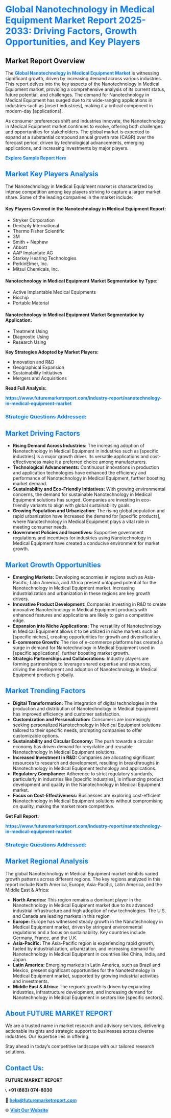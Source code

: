 <h1 style="color: #007BFF;">Global Nanotechnology in Medical Equipment Market Report 2025-2033: Driving Factors, Growth Opportunities, and Key Players</h1>

<section id="overview">
<h2>Market Report Overview</h2>
<p>The <a href="https://www.futuremarketreport.com/industry-report/nanotechnology-in-medical-equipment-market" style="color: #007BFF; text-decoration: none;"><strong>Global Nanotechnology in Medical Equipment Market</strong></a> is witnessing significant growth, driven by increasing demand across various industries. This report delves into the key aspects of the Nanotechnology in Medical Equipment market, providing a comprehensive analysis of its current status, future potential, and challenges. The demand for Nanotechnology in Medical Equipment has surged due to its wide-ranging applications in industries such as [insert industries], making it a critical component in modern-day [applications].</p>
<p>As consumer preferences shift and industries innovate, the Nanotechnology in Medical Equipment market continues to evolve, offering both challenges and opportunities for stakeholders. The global market is expected to expand at a substantial compound annual growth rate (CAGR) over the forecast period, driven by technological advancements, emerging applications, and increasing investments by major players.</p>
</section>

<section id="overview">
<p><a href="https://www.futuremarketreport.com/request-sample/reportId=78243" style="color: #007BFF; text-decoration: none;"><strong>Explore Sample Report Here</strong></a></p>
</section>

<section id="key-players">
<h2 style="color: #007BFF;">Market Key Players Analysis</h2>
<p>The Nanotechnology in Medical Equipment market is characterized by intense competition among key players striving to capture a larger market share. Some of the leading companies in the market include:</p>
<h4>Key Players Covered in the Nanotechnology in Medical Equipment Report:</h4>
<ul><li>Stryker Corporation</li><li>Dentsply International</li><li>Thermo Fisher Scientific</li><li>3M</li><li>Smith + Nephew</li><li>Abbott</li><li>AAP Implantate AG</li><li>Starkey Hearing Technologies</li><li>PerkinElmer, Inc.</li><li>Mitsui Chemicals, Inc.</li></ul>
<h4>Nanotechnology in Medical Equipment Market Segmentation by Type:</h4>
<ul><li>Active Implantable Medical Equipments</li><li>Biochip</li><li>Portable Material</li></ul>

<h4>Nanotechnology in Medical Equipment Market Segmentation by Application:</h4>
<ul><li>Treatment Using</li><li>Diagnostic Using</li><li>Research Using</li></ul>
<p><strong>Key Strategies Adopted by Market Players:</strong></p>
<ul>
<li>Innovation and R&D</li>
<li>Geographical Expansion</li>
<li>Sustainability Initiatives</li>
<li>Mergers and Acquisitions</li>
</ul>
</section>

<section>
<p><strong>Read Full Analysis: </strong></p><a href="https://www.futuremarketreport.com/industry-report/nanotechnology-in-medical-equipment-market" style="color: #007BFF; text-decoration: none;"><strong>https://www.futuremarketreport.com/industry-report/nanotechnology-in-medical-equipment-market</strong></a>
<h3 style="color: #007BFF;">Strategic Questions Addressed:</h3>
</section>

<section id="driving-factors">
<h2 style="color: #007BFF;">Market Driving Factors</h2>
<ul>
<li><strong>Rising Demand Across Industries:</strong> The increasing adoption of Nanotechnology in Medical Equipment in industries such as [specific industries] is a major growth driver. Its versatile applications and cost-effectiveness make it a preferred choice among manufacturers.</li>
<li><strong>Technological Advancements:</strong> Continuous innovations in production and application technologies have enhanced the efficiency and performance of Nanotechnology in Medical Equipment, further boosting market demand.</li>
<li><strong>Sustainability and Eco-Friendly Initiatives:</strong> With growing environmental concerns, the demand for sustainable Nanotechnology in Medical Equipment solutions has surged. Companies are investing in eco-friendly variants to align with global sustainability goals.</li>
<li><strong>Growing Population and Urbanization:</strong> The rising global population and rapid urbanization have increased the demand for [specific products], where Nanotechnology in Medical Equipment plays a vital role in meeting consumer needs.</li>
<li><strong>Government Policies and Incentives:</strong> Supportive government regulations and incentives for industries using Nanotechnology in Medical Equipment have created a conducive environment for market growth.</li>
</ul>
</section>

<section id="growth-opportunities">
<h2 style="color: #007BFF;">Market Growth Opportunities</h2>
<ul>
<li><strong>Emerging Markets:</strong> Developing economies in regions such as Asia-Pacific, Latin America, and Africa present untapped potential for the Nanotechnology in Medical Equipment market. Increasing industrialization and urbanization in these regions are key growth drivers.</li>
<li><strong>Innovative Product Development:</strong> Companies investing in R&D to create innovative Nanotechnology in Medical Equipment products with enhanced features and applications are likely to gain a competitive edge.</li>
<li><strong>Expansion into Niche Applications:</strong> The versatility of Nanotechnology in Medical Equipment allows it to be utilized in niche markets such as [specific niches], creating opportunities for growth and diversification.</li>
<li><strong>E-commerce Growth:</strong> The rise of e-commerce platforms has created a surge in demand for Nanotechnology in Medical Equipment used in [specific applications], further boosting market growth.</li>
<li><strong>Strategic Partnerships and Collaborations:</strong> Industry players are forming partnerships to leverage shared expertise and resources, driving the development and adoption of Nanotechnology in Medical Equipment products globally.</li>
</ul>
</section>

<section id="trending-factors">
<h2 style="color: #007BFF;">Market Trending Factors</h2>
<ul>
<li><strong>Digital Transformation:</strong> The integration of digital technologies in the production and distribution of Nanotechnology in Medical Equipment has improved efficiency and customer satisfaction.</li>
<li><strong>Customization and Personalization:</strong> Consumers are increasingly seeking personalized Nanotechnology in Medical Equipment solutions tailored to their specific needs, prompting companies to offer customizable options.</li>
<li><strong>Sustainability and Circular Economy:</strong> The push towards a circular economy has driven demand for recyclable and reusable Nanotechnology in Medical Equipment solutions.</li>
<li><strong>Increased Investment in R&D:</strong> Companies are allocating significant resources to research and development, resulting in breakthroughs in Nanotechnology in Medical Equipment technology and applications.</li>
<li><strong>Regulatory Compliance:</strong> Adherence to strict regulatory standards, particularly in industries like [specific industries], is influencing product development and quality in the Nanotechnology in Medical Equipment market.</li>
<li><strong>Focus on Cost-Effectiveness:</strong> Businesses are exploring cost-efficient Nanotechnology in Medical Equipment solutions without compromising on quality, making the market more competitive.</li>
</ul>
</section>

<section>
<p><strong>Get Full Report: </strong></p><a href="https://www.futuremarketreport.com/industry-report/nanotechnology-in-medical-equipment-market" style="color: #007BFF; text-decoration: none;"><strong>https://www.futuremarketreport.com/industry-report/nanotechnology-in-medical-equipment-market</strong></a>
<h3 style="color: #007BFF;">Strategic Questions Addressed:</h3>
</section>


<section id="regional-analysis">
<h2 style="color: #007BFF;">Market Regional Analysis</h2>
<p>The global Nanotechnology in Medical Equipment market exhibits varied growth patterns across different regions. The key regions analyzed in this report include North America, Europe, Asia-Pacific, Latin America, and the Middle East & Africa:</p>
<ul>
<li><strong>North America:</strong> This region remains a dominant player in the Nanotechnology in Medical Equipment market due to its advanced industrial infrastructure and high adoption of new technologies. The U.S. and Canada are leading markets in this region.</li>
<li><strong>Europe:</strong> Europe has witnessed steady growth in the Nanotechnology in Medical Equipment market, driven by stringent environmental regulations and a focus on sustainability. Key countries include Germany, France, and the U.K.</li>
<li><strong>Asia-Pacific:</strong> The Asia-Pacific region is experiencing rapid growth, fueled by industrialization, urbanization, and increasing demand for Nanotechnology in Medical Equipment in countries like China, India, and Japan.</li>
<li><strong>Latin America:</strong> Emerging markets in Latin America, such as Brazil and Mexico, present significant opportunities for the Nanotechnology in Medical Equipment market, supported by growing industrial activities and investments.</li>
<li><strong>Middle East & Africa:</strong> The region’s growth is driven by expanding industries, infrastructure development, and increasing demand for Nanotechnology in Medical Equipment in sectors like [specific sectors].</li>
</ul>
</section>

<footer>
<h2 style="color: #007BFF;">About FUTURE MARKET REPORT</h2>
<p>We are a trusted name in market research and advisory services, delivering actionable insights and strategic support to businesses across diverse industries. Our expertise lies in offering:</p>

<p>Stay ahead in today’s competitive landscape with our tailored research solutions.</p>

<h2 style="color: #007BFF;">Contact Us:</h2>
<p><strong>FUTURE MARKET REPORT</strong></p>
<p>📞 <strong>+91 (883) 074-8030</strong></p>
<p>📧 <strong><a href="mailto:help@futuremarketreport.com" style="color: #007BFF;">help@futuremarketreport.com</a></strong></p>
<p>🌐 <strong><a href="https://www.futuremarketreport.com/" style="color: #007BFF;">Visit Our Website</a></strong></p>
</footer>